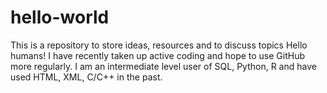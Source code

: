 # hello-world
This is a repository to store ideas, resources and to discuss topics
Hello humans! I have recently taken up active coding and hope to use GitHub more regularly. I am an intermediate level user of SQL, Python, R and have used HTML, XML, C/C++ in the past. 

